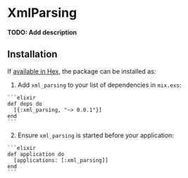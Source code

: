 # XmlParsing

**TODO: Add description**

## Installation

If [available in Hex](https://hex.pm/docs/publish), the package can be installed as:

  1. Add `xml_parsing` to your list of dependencies in `mix.exs`:

    ```elixir
    def deps do
      [{:xml_parsing, "~> 0.0.1"}]
    end
    ```

  2. Ensure `xml_parsing` is started before your application:

    ```elixir
    def application do
      [applications: [:xml_parsing]]
    end
    ```


